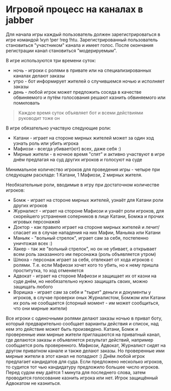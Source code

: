 # Игровой процесс на каналах в jabber #

Для начала игры каждый пользователь должен зарегистрироваться в игре командой !куп !рег !reg !htu. Зарегистрированный пользователь становиться "участником" канала и имеет голос. После окончания регистрации канал становиться "модерируемым".

В игре используются три времени суток:
  * ночь - игроки с ролями в привате или на специализированных каналах делают заказы
  * утро - бот информирует жителей о случившемся ночью и исполняет заказы
  * день - любой игрок может предложить соседа в качестве обвиняемого и путём голосования решают казнить обвиняемого или помиловать

> Каждое время суток объявляет бот и всеми действиями руководит тоже он

В игре обязательно участвую следующие роли:
  * Катани - играет на стороне мирных жителей может за один ход узнать роль или убить игрока
  * Мафиози - всегда убивает(ют) всех, даже себя :)
  * Мирные жители - в ночное время "спят" и активно участвуют в игре днём предлагая на суд других игроков и голосуют на суде

Минимальное количество игроков для проведения игры - четыре при следующем раскладе: 1 Катани, 1 Мафиози, 2 мирных жителя.

Необязательные роли, вводимые в игру при достаточном количестве игроков:
  * Бомж - играет на стороне мирных жителей, узнаёт для Катани роли других игроков
  * Журналист - играет на стороне Мафиози и узнаёт роли игроков, для скорейшего устранения соперников в лице Катани, Бомжа и прочих игровых персонажей
  * Доктор - как правило играет на стороне мирных жителей и лечит/спасает их в случае нападения на них Мафии, Маньяка или Катани
  * Маньяк - "вольный стрелок", играет сам за себя, постепенно уничтожая всех :)
  * Хакер - так же "вольный стрелок", но он не убивает, а открывает всем роль заказанного им персонажа (роль объявляется утром)
  * Шлюха - персонаж играет за себя, отвлекает от хода игроков с ролями. Т.е. если Мафиози хочет кого то убить, но к нему пришла проститутка, то ход отменяется
  * Адвокат - играет на стороне Мафиози и защищает их от казни на суде днём, но необязательно нужно защищать своих, можно защищать любого
  * Воришка - играет сам за себя и "тырит" деньги и документы у игроков, в случае проверки оных Журналистом, Бомжом или Катани их роль не сообщается (спорный момент - им может сообщиться, что они мирные жители)

Все игроки с одиночными ролями делают заказы ночью в приват боту, который предварительно сообщает варианты действия и список, над кем это действие может быть произведено.
Катани, Бомж и проверенные ими мирные жители приглашаются на приватный канал, где делаются заказы и объявляется результат действий, например сообщается роль проверенного.
Мафиози, Адвокат, Журналист сидят на другом приватном канале и также делают заказы. Но проверенные ими мирные жители в этот канал не попадают :)
Днём любой игрок предлагает кандидатов для суда. Если предложено несколько игроков, то судится тот чью кандидатуру предложило большее число игроков. Перед судом ему даётся 1 минута для последнего слова, затем проводится голосование казнить игрока или нет. Игрок защищённый Адвокатом не казниться.